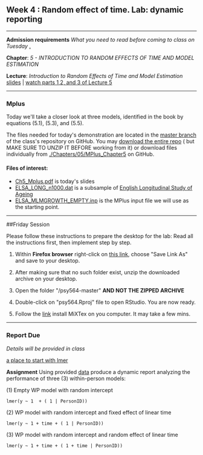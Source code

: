 Week 4 : Random effect of time.  Lab: dynamic reporting
---

----
**Admission requirements** *What you need to read before coming to class on Tuesday* [.](https://github.com/andkov/MLMtime/edit/gh-pages/4.md)

**Chapter**: *5 - INTRODUCTION TO RANDOM EFFECTS OF TIME AND MODEL ESTIMATION* 

**Lecture**: *Introduction to Random Effects of Time and Model Estimation*  [slides](http://www.lesahoffman.com/944/944_Lecture05_Random_Effects.pdf) |  [watch parts 1,2, and 3 of Lecture 5](http://www.lesahoffman.com/944/index.html)  




---- 


### Mplus 

Today we'll take a closer look at three models, identified in the book by equations (5.1), (5.3), and (5.5). 


The files needed for today's demonstration are located in the [master branch](https://github.com/andkov/psy564/tree/master) of the class's repository on GitHub. You may [download the entire repo](https://github.com/andkov/psy564/archive/master.zip) ( but MAKE SURE TO UNZIP IT BEFORE working from it) or download files individually from [./Chapters/05/MPlus_Chapter5](https://github.com/andkov/psy564/tree/master/Chapters/05/MPlus_Chapter5) on GitHub.

#### Files of interest:
 
  - [Ch5_Mplus.pdf](https://github.com/andkov/psy564/blob/master/Chapters/05/MPlus_Chapter5/Ch5_Mplus.pdf) is today's slides  
  - [ELSA_LONG_n1000.dat](https://github.com/andkov/psy564/blob/master/Chapters/05/MPlus_Chapter5/ELSA_LONG_n1000.dat) is a subsample of [English Longitudinal Study of Ageing](http://www.elsa-project.ac.uk/)  
  - [ELSA_MLMGROWTH_EMPTY.inp](https://github.com/andkov/psy564/blob/master/Chapters/05/MPlus_Chapter5/ELSA_MLMGROWTH_EMPTY.inp) is the MPlus input file we will use as the starting point. 
  

---- 

##Friday Session

Please follow these instructions to prepare the desktop for the lab:
Read all the instructions first, then implement step by step.

1. Within **Firefox browser** right-click on [this link](https://github.com/andkov/psy564/archive/master.zip), choose "Save Link As" and save to your desktop.

2. After making sure that no such folder exist, unzip the downloaded archive on your desktop.

3. Open the folder "/psy564-master" **AND NOT THE ZIPPED ARCHIVE** 

4. Double-click on "psy564.Rproj" file to open RStudio. You are now ready.

5. Follow the [link](http://miktex.org/download) install MiXTex on you computer. It may take a few mins. 

----
### Report Due

*Details will be provided in class*   

[a place to start with lmer](http://www.r-bloggers.com/random-regression-coefficients-using-lme4/)

**Assignment** Using provided [data]() produce a dynamic report analyzing the performance of three (3)  within-person models:

  (1) Empty WP model with random intercept  
  ```
  lmer(y ~ 1  + ( 1 | PersonID))
  ```
  
  (2) WP model with random intercept and fixed effect of linear time  
  ```
  lmer(y ~ 1 + time + ( 1 | PersonID))
  ```
  
  (3) WP model with random intercept and random effect of linear time  
  ```
  lmer(y ~ 1 + time + ( 1 + time | PersonID))
  ``` 
